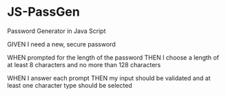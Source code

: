 # JS-PassGen
Password Generator in Java Script

GIVEN I need a new, secure password
<!-- WHEN I click the button to generate a password
THEN I am presented with a series of prompts for password criteria -->
<!-- WHEN prompted for password criteria
THEN I select which criteria to include in the password -->
WHEN prompted for the length of the password
THEN I choose a length of at least 8 characters and no more than 128 characters
<!-- WHEN asked for character types to include in the password
THEN I confirm whether or not to include lowercase, uppercase, numeric, and/or special characters -->
WHEN I answer each prompt
THEN my input should be validated and at least one character type should be selected
<!-- WHEN all prompts are answered
THEN a password is generated that matches the selected criteria -->
<!-- WHEN the password is generated
THEN the password is either displayed in an alert or written to the page -->